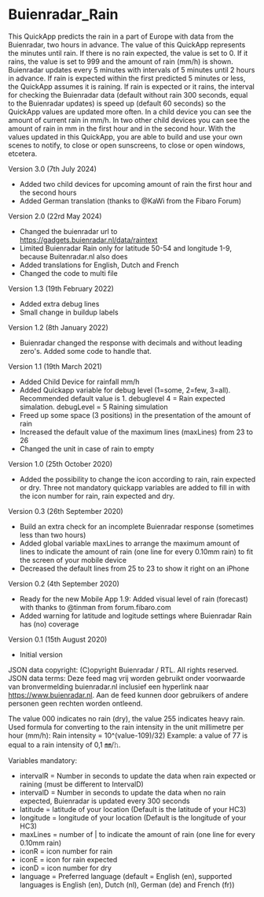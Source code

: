 # Buienradar_Rain

This QuickApp predicts the rain in a part of Europe with data from the Buienradar, two hours in advance.
The value of this QuickApp represents the minutes until rain.
If there is no rain expected, the value is set to 0.
If it rains, the value is set to 999 and the amount of rain (mm/h) is shown.
Buienradar updates every 5 minutes with intervals of 5 minutes until 2 hours in advance. If rain is expected within the first predicted 5 minutes or less, the QuickApp assumes it is raining. 
If rain is expected or it rains, the interval for checking the Buienradar data (default without rain 300 seconds, equal to the Buienradar updates) is speed up (default 60 seconds) so the QuickApp values are updated more often.
In a child device you can see the amount of current rain in mm/h. In two other child devices you can see the amount of rain in mm in the first hour and in the second hour. 
With the values updated in this QuickApp, you are able to build and use your own scenes to notify, to close or open sunscreens, to close or open windows, etcetera. 

Version 3.0 (7th July 2024)
- Added two child devices for upcoming amount of rain the first hour and the second hours
- Added German translation (thanks to @KaWi from the Fibaro Forum)

Version 2.0 (22rd May 2024)
- Changed the buienradar url to https://gadgets.buienradar.nl/data/raintext
- Limited Buienradar Rain only for latitude 50-54 and longitude 1-9, because Buitenradar.nl also does
- Added translations for English, Dutch and French 
- Changed the code to multi file

Version 1.3 (19th February 2022)
- Added extra debug lines
- Small change in buildup labels

Version 1.2 (8th January 2022)
- Buienradar changed the response with decimals and without leading zero's. Added some code to handle that. 

Version 1.1 (19th March 2021)
- Added Child Device for rainfall mm/h
- Added Quickapp variable for debug level (1=some, 2=few, 3=all). Recommended default value is 1. debuglevel 4 = Rain expected simalation. debugLevel = 5 Raining simulation
- Freed up some space (3 positions) in the presentation of the amount of rain 
- Increased the default value of the maximum lines (maxLines) from 23 to 26
- Changed the unit in case of rain to empty

Version 1.0 (25th October 2020)
- Added the possibility to change the icon according to rain, rain expected or dry. Three not mandatory quickapp variables are added to fill in with the icon number for rain, rain expected and dry. 

Version 0.3 (26th September 2020)
- Build an extra check for an incomplete Buienradar response (sometimes less than two hours)
- Added global variable maxLines to arrange the maximum amount of lines to indicate the amount of rain (one line for every 0.10mm rain) to fit the screen of your mobile device
- Decreased the default lines from 25 to 23 to show it right on an iPhone

Version 0.2 (4th September 2020)
- Ready for the new Mobile App 1.9: Added visual level of rain (forecast) with thanks to @tinman from forum.fibaro.com
- Added warning for latitude and logitude settings where Buienradar Rain has (no) coverage

Version 0.1 (15th August 2020)
- Initial version

JSON data copyright: (C)opyright Buienradar / RTL. All rights reserved. 
JSON data terms: Deze feed mag vrij worden gebruikt onder voorwaarde van bronvermelding buienradar.nl inclusief een hyperlink naar https://www.buienradar.nl. Aan de feed kunnen door gebruikers of andere personen geen rechten worden ontleend.

The value 000 indicates no rain (dry), the value 255 indicates heavy rain. 
Used formula for converting to the rain intensity in the unit millimetre per hour (mm/h): Rain intensity = 10^(value-109)/32)
Example: a value of 77 is equal to a rain intensity of 0,1 ㎜/𝚑.

Variables mandatory:
- intervalR = Number in seconds to update the data when rain expected or raining (must be different to IntervalD)
- intervalD = Number in seconds to update the data when no rain expected, Buienradar is updated every 300 seconds
- latitude = latitude of your location (Default is the latitude of your HC3)
- longitude = longitude of your location (Default is the longitude of your HC3)
- maxLines = number of | to indicate the amount of rain (one line for every 0.10mm rain)
- iconR = icon number for rain
- iconE = icon for rain expected
- iconD = icon number for dry
- language = Preferred language (default = English (en), supported languages is English (en), Dutch (nl), German (de) and French (fr))
